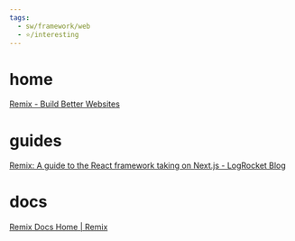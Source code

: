 ```yaml
---
tags:
  - sw/framework/web
  - ⭐/interesting
---
```



# home
[Remix - Build Better Websites](https://remix.run/)
# guides
[Remix: A guide to the React framework taking on Next.js - LogRocket Blog](https://blog.logrocket.com/guide-to-remix-react-framework/)
# docs
[Remix Docs Home | Remix](https://remix.run/docs/en/main)